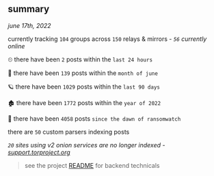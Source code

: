 
## summary
_june 17th, 2022_

currently tracking `104` groups across `150` relays & mirrors - _`56` currently online_

⏲ there have been `2` posts within the `last 24 hours`

🦈 there have been `139` posts within the `month of june`

🪐 there have been `1029` posts within the `last 90 days`

🏚 there have been `1772` posts within the `year of 2022`

🦕 there have been `4058` posts `since the dawn of ransomwatch`

there are `50` custom parsers indexing posts

_`20` sites using v2 onion services are no longer indexed - [support.torproject.org](https://support.torproject.org/onionservices/v2-deprecation/)_

> see the project [README](https://github.com/joshhighet/ransomwatch#ransomwatch--) for backend technicals
